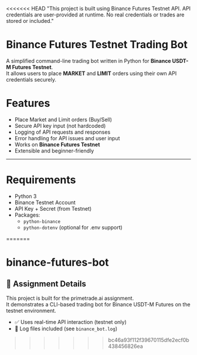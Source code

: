 <<<<<<< HEAD
"This project is built using Binance Futures Testnet API. API credentials are user-provided at runtime. No real credentials or trades are stored or included."


# Binance Futures Testnet Trading Bot

A simplified command-line trading bot written in Python for **Binance USDT-M Futures Testnet**.  
It allows users to place **MARKET** and **LIMIT** orders using their own API credentials securely.

#  Features

-  Place Market and Limit orders (Buy/Sell)
-  Secure API key input (not hardcoded)
-  Logging of API requests and responses
-  Error handling for API issues and user input
-  Works on **Binance Futures Testnet**
-  Extensible and beginner-friendly

---

#  Requirements

- Python 3
- Binance Testnet Account
- API Key + Secret (from Testnet)
- Packages:
  - `python-binance`
  - `python-dotenv` (optional for .env support)


=======
# binance-futures-bot

## 📌 Assignment Details

This project is built for the primetrade.ai assignment.  
It demonstrates a CLI-based trading bot for Binance USDT-M Futures on the testnet environment.

- ✅ Uses real-time API interaction (testnet only)
- 📝 Log files included (see `binance_bot.log`)
>>>>>>> bc46a93f112f39670115dfe2ecf0b438456826ea
